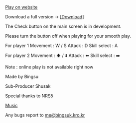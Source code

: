 [Play on website](https://leebingsu.github.io/2PBlast/2Pblast)


Download a full version
-> [[Download]](https://drive.google.com/drive/folders/1rhEKDN7i8aLwyEejg6tvnflETOqRG8ES?usp=drive_link)



The Check button on the main screen is in development.

Please turn the button off when playing for your smooth play.


For player 1
Movement : W / S
Attack : D
Skill select : A

For player 2
Movement : ⬆️ / ⬇️
Attack : ⬅️
Skill select : ➡️

Note : online play is not available right now


Made by Bingsu

Sub-Producer  Shusak

Special thanks to NRS5

[Music](https://youtu.be/ujzlfNETAj0)

Any bugs report to me@bingsuk.kro.kr
